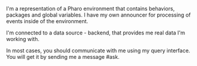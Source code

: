 I'm a representation of a Pharo environment that contains behaviors, packages and global variables. I have my own announcer for processing of events inside of the environment. 

I'm connected to a data source - backend, that provides me real data I'm working with. 

In most cases, you should communicate with me using my query interface. You will get it by sending me a message #ask.
